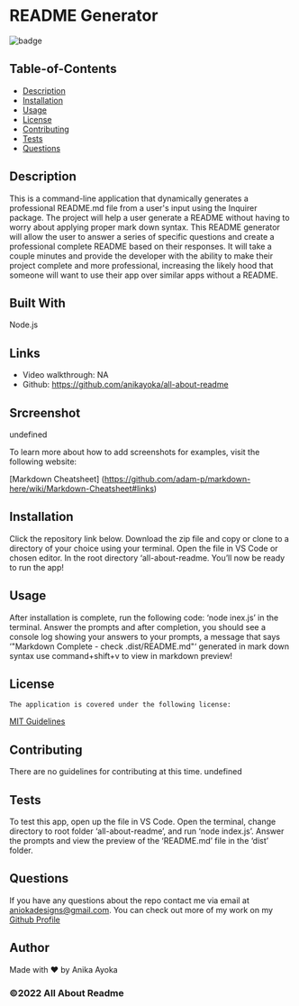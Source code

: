 # README Generator

  
  ![badge](https://img.shields.io/badge/license-MIT-blue)
    

  ## Table-of-Contents

  * [Description](#description)
  * [Installation](#installation)
  * [Usage](#usage)
  * [License](#license)
  * [Contributing](#contributing)
  * [Tests](#tests)
  * [Questions](#questions)
  
  ## Description
  This is a command-line application that dynamically generates a professional README.md file from a user's input using the Inquirer package. The project will help a user generate a README without having to worry about applying proper mark down syntax. This README generator will allow the user to answer a series of specific questions and create a professional complete README based on their responses. It will take a couple minutes and provide the developer with the ability to make their project complete and more professional, increasing the likely hood that someone will want to use their app over similar apps without a README.

  ## Built With

  Node.js

  ## Links

  * Video walkthrough: NA
  * Github: https://github.com/anikayoka/all-about-readme

  
  ## Srcreenshot

  undefined

  To learn more about how to add screenshots for examples, visit the following website:
  
  [Markdown Cheatsheet] (https://github.com/adam-p/markdown-here/wiki/Markdown-Cheatsheet#links)

  ## Installation

  Click the repository link below. Download the zip file and copy or clone to a directory of your choice using your terminal. Open the file in VS Code or chosen editor. In the root directory ‘all-about-readme. You’ll now be ready to run the app!

  ## Usage

  After installation is complete, run the following code: ‘node inex.js’ in the terminal. Answer the prompts and after completion, you should see a console log showing your answers to your prompts, a message that says ‘"Markdown Complete - check .dist/README.md"‘ generated in mark down syntax use command+shift+v to view in markdown preview!
  
  ## License
    The application is covered under the following license:
      
  [MIT Guidelines](https://choosealicense.com/licenses/)
      
  
  ## Contributing

  There are no guidelines for contributing at this time. undefined

  ## Tests

  To test this app, open up the file in VS Code. Open the terminal, change directory to root folder ‘all-about-readme’, and run ‘node index.js’. Answer the prompts and view the preview of the ‘README.md’ file in the ‘dist’ folder.

  ## Questions

  If you have any questions about the repo contact me via email at aniokadesigns@gmail.com. You can check out more of my work on my [Github Profile](https://github.com/anikayoka)

  ## Author

  Made with ❤️ by Anika Ayoka
  
  ### ©️2022 All About Readme 

